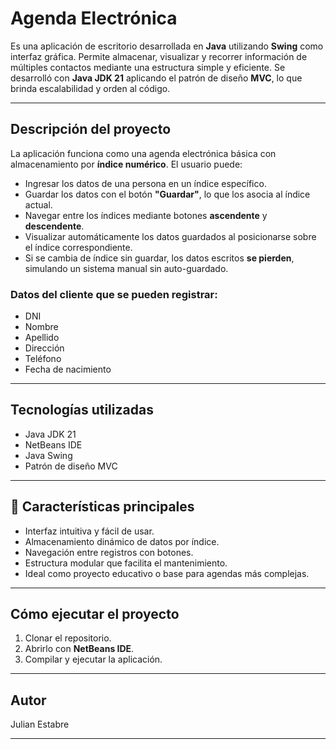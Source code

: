 # Agenda Electrónica

Es una aplicación de escritorio desarrollada en **Java** utilizando **Swing** como interfaz gráfica. Permite almacenar, visualizar y recorrer información de múltiples contactos mediante una estructura simple y eficiente. Se desarrolló con **Java JDK 21** aplicando el patrón de diseño **MVC**, lo que brinda escalabilidad y orden al código.

---

## Descripción del proyecto

La aplicación funciona como una agenda electrónica básica con almacenamiento por **índice numérico**. El usuario puede:

- Ingresar los datos de una persona en un índice específico.
- Guardar los datos con el botón **"Guardar"**, lo que los asocia al índice actual.
- Navegar entre los índices mediante botones **ascendente** y **descendente**.
- Visualizar automáticamente los datos guardados al posicionarse sobre el índice correspondiente.
- Si se cambia de índice sin guardar, los datos escritos **se pierden**, simulando un sistema manual sin auto-guardado.

### Datos del cliente que se pueden registrar:

- DNI  
- Nombre  
- Apellido  
- Dirección  
- Teléfono  
- Fecha de nacimiento  

---

## Tecnologías utilizadas

- Java JDK 21  
- NetBeans IDE  
- Java Swing  
- Patrón de diseño MVC  

---

## 🚀 Características principales

- Interfaz intuitiva y fácil de usar.  
- Almacenamiento dinámico de datos por índice.  
- Navegación entre registros con botones.  
- Estructura modular que facilita el mantenimiento.  
- Ideal como proyecto educativo o base para agendas más complejas.

---

## Cómo ejecutar el proyecto

1. Clonar el repositorio.  
2. Abrirlo con **NetBeans IDE**.  
3. Compilar y ejecutar la aplicación.  

---

## Autor

Julian Estabre

---


